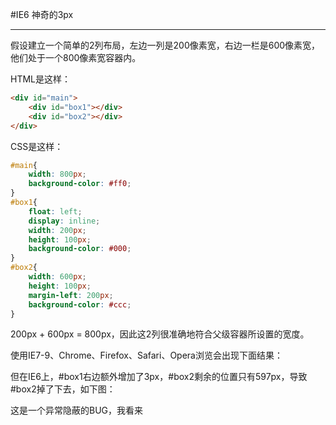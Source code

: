 #IE6 神奇的3px

---

假设建立一个简单的2列布局，左边一列是200像素宽，右边一栏是600像素宽，他们处于一个800像素宽容器内。

HTML是这样：

```html
<div id="main">
	<div id="box1"></div>
	<div id="box2"></div>
</div>
```

CSS是这样：
```css
#main{
	width: 800px;
	background-color: #ff0;
}
#box1{
	float: left;
	display: inline;
	width: 200px;
	height: 100px;
	background-color: #000;	
}
#box2{
	width: 600px;
	height: 100px;
	margin-left: 200px;
	background-color: #ccc;
}
```

200px + 600px = 800px，因此这2列很准确地符合父级容器所设置的宽度。

使用IE7-9、Chrome、Firefox、Safari、Opera浏览会出现下面结果：


但在IE6上，#box1右边额外增加了3px，#box2剩余的位置只有597px，导致#box2掉了下去，如下图：


这是一个异常隐蔽的BUG，我看来